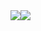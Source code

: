 <style>
  .statsContainer{
    display:flex;
  }
</style>
<div class="statsContainer">
  <img src="https://github-readme-stats.vercel.app/api/top-langs/?username=ask0ldd&layout=compact">
  <img src="https://github-readme-stats.vercel.app/api?username=ask0ldd&show_icons=true&hide_border=false&line_height=20&title_color=2d5ded&show_owner=trues">
</div>
